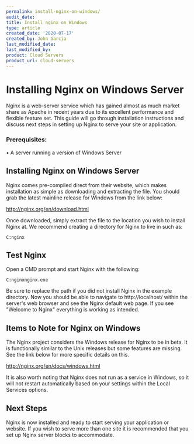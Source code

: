 ```yaml
---
permalink: install-nginx-on-windows/
audit_date:
title: Install nginx on Windows
type: article
created_date: '2020-07-17'
created_by: John Garcia
last_modified_date:
last_modified_by:
product: Cloud Servers
product_url: cloud-servers
---
```


# Installing Nginx on Windows Server

Nginx is a web-server service which has gained almost as much market share as Apache in recent years due to its excellent performance and flexible feature set.  This guide will go through installation instructions and discuss next steps in setting up Nginx to serve your site or application.

### Prerequisites:

• A server running a version of Windows Server

## Installing Nginx on Windows Server

Nginx comes pre-compiled direct from their website, which makes installation as simple as downloading and extracting the file.  You should grab the latest mainline release for Windows from the link below:

http://nginx.org/en/download.html

Once downloaded, simply extract the file to the location you wish to install Nginx at.  We recommend creating a directory for Nginx to live in such as:
```
C:nginx
```

## Test Nginx

Open a CMD prompt and start Nginx with the following:
```
C:nginxnginx.exe
```

Be sure to replace the path if you did not install Nginx in the example directory.  Now you should be able to navigate to http://localhost/ within the server's web browser and see the Nginx default web page.  If you see "Welcome to Nginx" everything is working as intended.

## Items to Note for Nginx on Windows

The Nginx project considers the Windows release for Nginx to be in beta.  It is functionally similar to the Unix releases but some features are missing.  See the link below for more specific details on this.

http://nginx.org/en/docs/windows.html

It is also worth noting that Nginx does not run as a service in Windows, so it will not restart automatically based on your settings within the Local Services options.

## Next Steps

Nginx is now installed and ready to start serving your application or website.  If you wish to serve more than one site it is recommended that you set up Nginx server blocks to accommodate.
